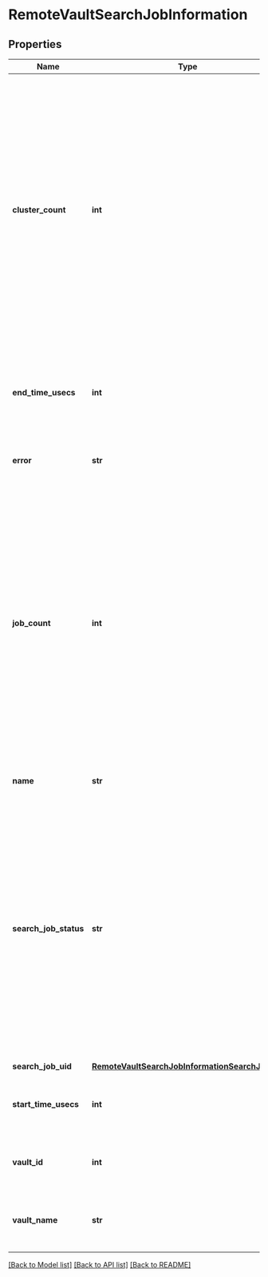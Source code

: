 # RemoteVaultSearchJobInformation

## Properties
Name | Type | Description | Notes
------------ | ------------- | ------------- | -------------
**cluster_count** | **int** | Specifies number of Clusters that have archived to the remote Vault and match the search criteria for this job, up to this point in the search. If the search is complete, the total number of Clusters that have archived to the remote Vault and that match the search criteria for this search Job, are reported. If the search is not complete, a partial number is reported. | [optional] 
**end_time_usecs** | **int** | Specifies the end time of the search as a Unix epoch Timestamp (in microseconds) if the search Job has completed. | [optional] 
**error** | **str** | Specifies the error message reported when a search fails. | [optional] 
**job_count** | **int** | Specifies number of Protection Jobs that have archived to the remote Vault and match the search criteria for this search Job, up to this point in the search. If the search is complete, the total number of Protection Jobs that have archived to the remote Vault and that match the search criteria for this search Job, are reported. If the search is not complete, a partial number is reported. | [optional] 
**name** | **str** | Specifies the name of the search Job. | [optional] 
**search_job_status** | **str** | Specifies the status of the search. &#39;kJobRunning&#39; indicates that the Job/task is currently running. &#39;kJobFinished&#39; indicates that the Job/task completed and finished. &#39;kJobFailed&#39; indicates that the Job/task failed and did not complete. &#39;kJobCanceled&#39; indicates that the Job/task was canceled. &#39;kJobPaused&#39; indicates the Job/task is paused. | [optional] 
**search_job_uid** | [**RemoteVaultSearchJobInformationSearchJobUid**](RemoteVaultSearchJobInformationSearchJobUid.md) |  | [optional] 
**start_time_usecs** | **int** | Specifies the start time of the search as a Unix epoch Timestamp (in microseconds). | [optional] 
**vault_id** | **int** | Specifies the id of the remote Vault (External Target) that was searched. | [optional] 
**vault_name** | **str** | Specifies the name of the remote Vault (External Target) that was searched. | [optional] 

[[Back to Model list]](../README.md#documentation-for-models) [[Back to API list]](../README.md#documentation-for-api-endpoints) [[Back to README]](../README.md)


